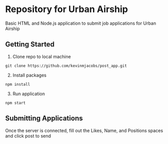 # Repository for Urban Airship

Basic HTML and Node.js application to submit job applications for Urban Airship

## Getting Started
1. Clone repo to local machine
  
`git clone https://github.com/kevinmjacobs/post_app.git`
  
2. Install packages
  
`npm install`
  
3. Run application
  
`npm start`
  
## Submitting Applications

Once the server is connected, fill out the Likes, Name, and Positions spaces and click post to send
